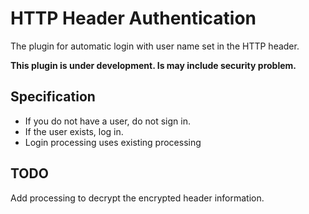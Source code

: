 # HTTP Header Authentication

The plugin for automatic login with user name set in the HTTP header.

**This plugin is under development. Is may include security problem.**

## Specification

- If you do not have a user, do not sign in.
- If the user exists, log in.
- Login processing uses existing processing

## TODO

Add processing to decrypt the encrypted header information.
